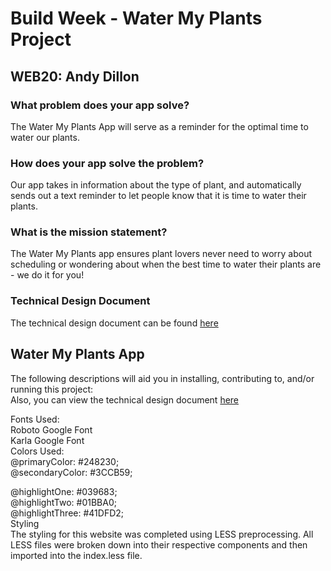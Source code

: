 # Build Week - Water My Plants Project  
## WEB20: Andy Dillon  

### What problem does your app solve?  
The Water My Plants App will serve as a reminder for the optimal time to water our plants.  

### How does your app solve the problem?  
Our app takes in information about the type of plant, and automatically sends out a text reminder to let people know that it is time to water their plants.  

### What is the mission statement?  
The Water My Plants app ensures plant lovers never need to worry about scheduling or wondering about when the best time to water their plants are - we do it for you!  

### Technical Design Document  
The technical design document can be found [here](https://docs.google.com/document/d/1FAyLaWWjvthPrlgIjr8PdfB98Gg199KdGMB_t9B6cFE/edit)

## Water My Plants App  
The following descriptions will aid you in installing, contributing to, and/or running this project:  
Also, you can view the technical design document [here](https://docs.google.com/document/d/1FAyLaWWjvthPrlgIjr8PdfB98Gg199KdGMB_t9B6cFE/edit)  

Fonts Used:  
Roboto Google Font  
Karla Google Font  
Colors Used:  
@primaryColor: #248230;  
@secondaryColor: #3CCB59;  

@highlightOne: #039683;  
@highlightTwo: #01BBA0;  
@highlightThree: #41DFD2;  
Styling  
The styling for this website was completed using LESS preprocessing. All LESS files were broken down into their respective components and then imported into the index.less file.  
